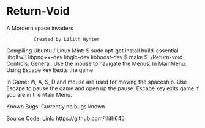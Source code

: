 # Return-Void
A Mordern space invaders

              Created by Lilith Wynter
Compiling
  Ubuntu / Linux Mint:
        $ sudo apt-get install build-essential libglfw3 libpng++-dev libglc-dev libboost-dev
        $ make
        $ ./Return-void
Controls:
  General:
        Use the mouse to navigate the Menus.
  In MainMenu:
        Using Escape key Eexits the game
  
  In Game:
        W, A, S, D and mouse are used for moving the spaceship.
        Use Escape to pause the game and open up the pause.
        Escape key exits game if you are in the Main Menu.

Known Bugs:
        Currently no bugs known
  
Source Code:
        Link: https://github.com/lilith645
